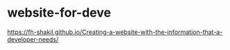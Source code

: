 # website-for-deve
https://fh-shakil.github.io/Creating-a-website-with-the-information-that-a-developer-needs/

